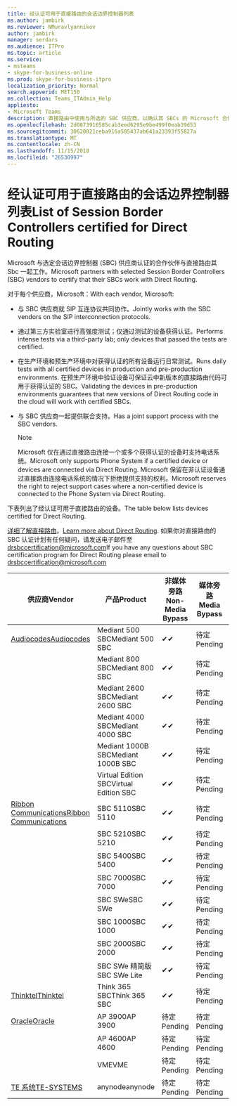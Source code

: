```yaml
---
title: 经认证可用于直接路由的会话边界控制器列表
ms.author: jambirk
ms.reviewer: NMuravlyannikov
author: jambirk
manager: serdars
ms.audience: ITPro
ms.topic: article
ms.service:
- msteams
- skype-for-business-online
ms.prod: skype-for-business-itpro
localization_priority: Normal
search.appverid: MET150
ms.collection: Teams_ITAdmin_Help
appliesto:
- Microsoft Teams
description: 直接路由中使用与所选的 SBC 供应商，以确认其 SBCs 的 Microsoft 合作伙伴。
ms.openlocfilehash: 2d0873916585cab3eed6295e9be499f0eab39d53
ms.sourcegitcommit: 30620021ceba916a505437ab641a23393f55827a
ms.translationtype: MT
ms.contentlocale: zh-CN
ms.lasthandoff: 11/15/2018
ms.locfileid: "26530997"
---
```

# <a name="list-of-session-border-controllers-certified-for-direct-routing"></a><span data-ttu-id="93ec9-103">经认证可用于直接路由的会话边界控制器列表</span><span class="sxs-lookup"><span data-stu-id="93ec9-103">List of Session Border Controllers certified for Direct Routing</span></span>

<span data-ttu-id="93ec9-104">Microsoft 与选定会话边界控制器 (SBC) 供应商认证的合作伙伴与直接路由其 Sbc 一起工作。</span><span class="sxs-lookup"><span data-stu-id="93ec9-104">Microsoft partners with selected Session Border Controllers (SBC) vendors to certify that their SBCs work with Direct Routing.</span></span> 

<span data-ttu-id="93ec9-105">对于每个供应商，Microsoft：</span><span class="sxs-lookup"><span data-stu-id="93ec9-105">With each vendor, Microsoft:</span></span> 

- <span data-ttu-id="93ec9-106">与 SBC 供应商就 SIP 互连协议共同协作。</span><span class="sxs-lookup"><span data-stu-id="93ec9-106">Jointly works with the SBC vendors on the SIP interconnection protocols.</span></span>
- <span data-ttu-id="93ec9-107">通过第三方实验室进行高强度测试；仅通过测试的设备获得认证。</span><span class="sxs-lookup"><span data-stu-id="93ec9-107">Performs intense tests via a third-party lab; only devices that passed the tests are certified.</span></span> 
- <span data-ttu-id="93ec9-108">在生产环境和预生产环境中对获得认证的所有设备运行日常测试。</span><span class="sxs-lookup"><span data-stu-id="93ec9-108">Runs daily tests with all certified devices in production and pre-production environments.</span></span> <span data-ttu-id="93ec9-109">在预生产环境中验证设备可保证云中新版本的直接路由代码可用于获得认证的 SBC。</span><span class="sxs-lookup"><span data-stu-id="93ec9-109">Validating the devices in pre-production environments guarantees that new versions of Direct Routing code in the cloud will work with certified SBCs.</span></span> 
- <span data-ttu-id="93ec9-110">与 SBC 供应商一起提供联合支持。</span><span class="sxs-lookup"><span data-stu-id="93ec9-110">Has a joint support process with the SBC vendors.</span></span>


  > [!NOTE]
  > <span data-ttu-id="93ec9-111">Microsoft 仅在通过直接路由连接一个或多个获得认证的设备时支持电话系统。</span><span class="sxs-lookup"><span data-stu-id="93ec9-111">Microsoft only supports Phone System if a certified device or devices are connected via Direct Routing.</span></span> <span data-ttu-id="93ec9-112">Microsoft 保留在非认证设备通过直接路由连接电话系统的情况下拒绝提供支持的权利。</span><span class="sxs-lookup"><span data-stu-id="93ec9-112">Microsoft reserves the right to reject support cases where a non-certified device is connected to the Phone System via Direct Routing.</span></span> 

<span data-ttu-id="93ec9-113">下表列出了经认证可用于直接路由的设备。</span><span class="sxs-lookup"><span data-stu-id="93ec9-113">The table below lists devices certified for Direct Routing.</span></span> 

<span data-ttu-id="93ec9-114">[详细了解直接路由](https://aka.ms/dr)。</span><span class="sxs-lookup"><span data-stu-id="93ec9-114">[Learn more about Direct Routing](https://aka.ms/dr).</span></span> <span data-ttu-id="93ec9-115">如果你对直接路由的 SBC 认证计划有任何疑问，请发送电子邮件至 drsbccertification@microsoft.com</span><span class="sxs-lookup"><span data-stu-id="93ec9-115">If you have any questions about SBC certification program for Direct Routing please email to drsbccertification@microsoft.com</span></span>


|                                                       <span data-ttu-id="93ec9-116">供应商</span><span class="sxs-lookup"><span data-stu-id="93ec9-116">Vendor</span></span>                                                        |       <span data-ttu-id="93ec9-117">产品</span><span class="sxs-lookup"><span data-stu-id="93ec9-117">Product</span></span>       | <span data-ttu-id="93ec9-118">非媒体旁路</span><span class="sxs-lookup"><span data-stu-id="93ec9-118">Non-Media Bypass</span></span> | <span data-ttu-id="93ec9-119">媒体旁路</span><span class="sxs-lookup"><span data-stu-id="93ec9-119">Media Bypass</span></span> | <span data-ttu-id="93ec9-120">软件版本</span><span class="sxs-lookup"><span data-stu-id="93ec9-120">Software Version</span></span> |
|---------------------------------------------------------------------------------------------------------------------|---------------------|------------------|--------------|------------------|
| [<span data-ttu-id="93ec9-121">Audiocodes</span><span class="sxs-lookup"><span data-stu-id="93ec9-121">Audiocodes</span></span>](https://www.audiocodes.com/solutions-products/products/products-for-microsoft-365/sbcs-media-gateways) |   <span data-ttu-id="93ec9-122">Mediant 500 SBC</span><span class="sxs-lookup"><span data-stu-id="93ec9-122">Mediant 500 SBC</span></span>   |     <span data-ttu-id="93ec9-123">&#10004;</span><span class="sxs-lookup"><span data-stu-id="93ec9-123">&#10004;</span></span>     |   <span data-ttu-id="93ec9-124">待定</span><span class="sxs-lookup"><span data-stu-id="93ec9-124">Pending</span></span>    |  <span data-ttu-id="93ec9-125">7.20A.200.055</span><span class="sxs-lookup"><span data-stu-id="93ec9-125">7.20A.200.055</span></span>   |
|                                                                                                                     |   <span data-ttu-id="93ec9-126">Mediant 800 SBC</span><span class="sxs-lookup"><span data-stu-id="93ec9-126">Mediant 800 SBC</span></span>   |     <span data-ttu-id="93ec9-127">&#10004;</span><span class="sxs-lookup"><span data-stu-id="93ec9-127">&#10004;</span></span>     |   <span data-ttu-id="93ec9-128">待定</span><span class="sxs-lookup"><span data-stu-id="93ec9-128">Pending</span></span>    |  <span data-ttu-id="93ec9-129">7.20A.200.055</span><span class="sxs-lookup"><span data-stu-id="93ec9-129">7.20A.200.055</span></span>   |
|                                                                                                                     |  <span data-ttu-id="93ec9-130">Mediant 2600 SBC</span><span class="sxs-lookup"><span data-stu-id="93ec9-130">Mediant 2600 SBC</span></span>   |     <span data-ttu-id="93ec9-131">&#10004;</span><span class="sxs-lookup"><span data-stu-id="93ec9-131">&#10004;</span></span>     |   <span data-ttu-id="93ec9-132">待定</span><span class="sxs-lookup"><span data-stu-id="93ec9-132">Pending</span></span>    |  <span data-ttu-id="93ec9-133">7.20A.200.055</span><span class="sxs-lookup"><span data-stu-id="93ec9-133">7.20A.200.055</span></span>   |
|                                                                                                                     |  <span data-ttu-id="93ec9-134">Mediant 4000 SBC</span><span class="sxs-lookup"><span data-stu-id="93ec9-134">Mediant 4000 SBC</span></span>   |     <span data-ttu-id="93ec9-135">&#10004;</span><span class="sxs-lookup"><span data-stu-id="93ec9-135">&#10004;</span></span>     |   <span data-ttu-id="93ec9-136">待定</span><span class="sxs-lookup"><span data-stu-id="93ec9-136">Pending</span></span>    |  <span data-ttu-id="93ec9-137">7.20A.200.055</span><span class="sxs-lookup"><span data-stu-id="93ec9-137">7.20A.200.055</span></span>   |
|                                                                                                                     | <span data-ttu-id="93ec9-138">Mediant 1000B SBC</span><span class="sxs-lookup"><span data-stu-id="93ec9-138">Mediant 1000B  SBC</span></span>  |     <span data-ttu-id="93ec9-139">&#10004;</span><span class="sxs-lookup"><span data-stu-id="93ec9-139">&#10004;</span></span>     |   <span data-ttu-id="93ec9-140">待定</span><span class="sxs-lookup"><span data-stu-id="93ec9-140">Pending</span></span>    |  <span data-ttu-id="93ec9-141">7.20A.200.055</span><span class="sxs-lookup"><span data-stu-id="93ec9-141">7.20A.200.055</span></span>   |
|                                                                                                                     | <span data-ttu-id="93ec9-142">Virtual Edition SBC</span><span class="sxs-lookup"><span data-stu-id="93ec9-142">Virtual Edition SBC</span></span> |     <span data-ttu-id="93ec9-143">&#10004;</span><span class="sxs-lookup"><span data-stu-id="93ec9-143">&#10004;</span></span>     |   <span data-ttu-id="93ec9-144">待定</span><span class="sxs-lookup"><span data-stu-id="93ec9-144">Pending</span></span>    |  <span data-ttu-id="93ec9-145">7.20A.200.055</span><span class="sxs-lookup"><span data-stu-id="93ec9-145">7.20A.200.055</span></span>   |
|  [<span data-ttu-id="93ec9-146">Ribbon Communications</span><span class="sxs-lookup"><span data-stu-id="93ec9-146">Ribbon Communications</span></span>](https://ribboncommunications.com/solutions/enterprise-solutions/microsoft-skype-business)  |      <span data-ttu-id="93ec9-147">SBC 5110</span><span class="sxs-lookup"><span data-stu-id="93ec9-147">SBC 5110</span></span>       |     <span data-ttu-id="93ec9-148">&#10004;</span><span class="sxs-lookup"><span data-stu-id="93ec9-148">&#10004;</span></span>     |   <span data-ttu-id="93ec9-149">待定</span><span class="sxs-lookup"><span data-stu-id="93ec9-149">Pending</span></span>    |       <span data-ttu-id="93ec9-150">V6.2</span><span class="sxs-lookup"><span data-stu-id="93ec9-150">V6.2</span></span>       |
|                                                                                                                     |      <span data-ttu-id="93ec9-151">SBC 5210</span><span class="sxs-lookup"><span data-stu-id="93ec9-151">SBC 5210</span></span>       |     <span data-ttu-id="93ec9-152">&#10004;</span><span class="sxs-lookup"><span data-stu-id="93ec9-152">&#10004;</span></span>     |   <span data-ttu-id="93ec9-153">待定</span><span class="sxs-lookup"><span data-stu-id="93ec9-153">Pending</span></span>    |       <span data-ttu-id="93ec9-154">V6.2</span><span class="sxs-lookup"><span data-stu-id="93ec9-154">V6.2</span></span>       |
|                                                                                                                     |      <span data-ttu-id="93ec9-155">SBC 5400</span><span class="sxs-lookup"><span data-stu-id="93ec9-155">SBC 5400</span></span>       |     <span data-ttu-id="93ec9-156">&#10004;</span><span class="sxs-lookup"><span data-stu-id="93ec9-156">&#10004;</span></span>     |   <span data-ttu-id="93ec9-157">待定</span><span class="sxs-lookup"><span data-stu-id="93ec9-157">Pending</span></span>    |       <span data-ttu-id="93ec9-158">V6.2</span><span class="sxs-lookup"><span data-stu-id="93ec9-158">V6.2</span></span>       |
|                                                                                                                     |      <span data-ttu-id="93ec9-159">SBC 7000</span><span class="sxs-lookup"><span data-stu-id="93ec9-159">SBC 7000</span></span>       |     <span data-ttu-id="93ec9-160">&#10004;</span><span class="sxs-lookup"><span data-stu-id="93ec9-160">&#10004;</span></span>     |   <span data-ttu-id="93ec9-161">待定</span><span class="sxs-lookup"><span data-stu-id="93ec9-161">Pending</span></span>    |       <span data-ttu-id="93ec9-162">V6.2</span><span class="sxs-lookup"><span data-stu-id="93ec9-162">V6.2</span></span>       |
|                                                                                                                     |       <span data-ttu-id="93ec9-163">SBC SWe</span><span class="sxs-lookup"><span data-stu-id="93ec9-163">SBC SWe</span></span>       |     <span data-ttu-id="93ec9-164">&#10004;</span><span class="sxs-lookup"><span data-stu-id="93ec9-164">&#10004;</span></span>     |   <span data-ttu-id="93ec9-165">待定</span><span class="sxs-lookup"><span data-stu-id="93ec9-165">Pending</span></span>    |       <span data-ttu-id="93ec9-166">V6.2</span><span class="sxs-lookup"><span data-stu-id="93ec9-166">V6.2</span></span>       |
|                                                                                                                     |      <span data-ttu-id="93ec9-167">SBC 1000</span><span class="sxs-lookup"><span data-stu-id="93ec9-167">SBC 1000</span></span>       |     <span data-ttu-id="93ec9-168">&#10004;</span><span class="sxs-lookup"><span data-stu-id="93ec9-168">&#10004;</span></span>     |   <span data-ttu-id="93ec9-169">待定</span><span class="sxs-lookup"><span data-stu-id="93ec9-169">Pending</span></span>    |      <span data-ttu-id="93ec9-170">V7.0.2</span><span class="sxs-lookup"><span data-stu-id="93ec9-170">V7.0.2</span></span>      |
|                                                                                                                     |      <span data-ttu-id="93ec9-171">SBC 2000</span><span class="sxs-lookup"><span data-stu-id="93ec9-171">SBC 2000</span></span>       |     <span data-ttu-id="93ec9-172">&#10004;</span><span class="sxs-lookup"><span data-stu-id="93ec9-172">&#10004;</span></span>     |   <span data-ttu-id="93ec9-173">待定</span><span class="sxs-lookup"><span data-stu-id="93ec9-173">Pending</span></span>    |      <span data-ttu-id="93ec9-174">V7.0.2</span><span class="sxs-lookup"><span data-stu-id="93ec9-174">V7.0.2</span></span>      |
|                                                                                                                     |    <span data-ttu-id="93ec9-175">SBC SWe 精简版</span><span class="sxs-lookup"><span data-stu-id="93ec9-175">SBC SWe Lite</span></span>     |     <span data-ttu-id="93ec9-176">&#10004;</span><span class="sxs-lookup"><span data-stu-id="93ec9-176">&#10004;</span></span>     |   <span data-ttu-id="93ec9-177">待定</span><span class="sxs-lookup"><span data-stu-id="93ec9-177">Pending</span></span>    |      <span data-ttu-id="93ec9-178">V7.0.4</span><span class="sxs-lookup"><span data-stu-id="93ec9-178">V7.0.4</span></span>      |
|                     [<span data-ttu-id="93ec9-179">Thinktel</span><span class="sxs-lookup"><span data-stu-id="93ec9-179">Thinktel</span></span>](https://www.thinktel.ca/services/think-365/think-365-overview/)                      |    <span data-ttu-id="93ec9-180">Think 365 SBC</span><span class="sxs-lookup"><span data-stu-id="93ec9-180">Think 365 SBC</span></span>    |     <span data-ttu-id="93ec9-181">&#10004;</span><span class="sxs-lookup"><span data-stu-id="93ec9-181">&#10004;</span></span>     |   <span data-ttu-id="93ec9-182">待定</span><span class="sxs-lookup"><span data-stu-id="93ec9-182">Pending</span></span>    |       <span data-ttu-id="93ec9-183">V1.4</span><span class="sxs-lookup"><span data-stu-id="93ec9-183">V1.4</span></span>       |
|                     [<span data-ttu-id="93ec9-184">Oracle</span><span class="sxs-lookup"><span data-stu-id="93ec9-184">Oracle</span></span>](https://www.oracle.com/industries/communications/products/session-border-controller/index.html)                      |    <span data-ttu-id="93ec9-185">AP 3900</span><span class="sxs-lookup"><span data-stu-id="93ec9-185">AP 3900</span></span>       |   <span data-ttu-id="93ec9-186">待定</span><span class="sxs-lookup"><span data-stu-id="93ec9-186">Pending</span></span>    |   <span data-ttu-id="93ec9-187">待定</span><span class="sxs-lookup"><span data-stu-id="93ec9-187">Pending</span></span>  |   <span data-ttu-id="93ec9-188">待定</span><span class="sxs-lookup"><span data-stu-id="93ec9-188">Pending</span></span>    |
|                                                                                                                     |      <span data-ttu-id="93ec9-189">AP 4600</span><span class="sxs-lookup"><span data-stu-id="93ec9-189">AP 4600</span></span>         |    <span data-ttu-id="93ec9-190">待定</span><span class="sxs-lookup"><span data-stu-id="93ec9-190">Pending</span></span>    |   <span data-ttu-id="93ec9-191">待定</span><span class="sxs-lookup"><span data-stu-id="93ec9-191">Pending</span></span>    |      <span data-ttu-id="93ec9-192">待定</span><span class="sxs-lookup"><span data-stu-id="93ec9-192">Pending</span></span>      |
|                                                                                                                     |      <span data-ttu-id="93ec9-193">VME</span><span class="sxs-lookup"><span data-stu-id="93ec9-193">VME</span></span>             |    <span data-ttu-id="93ec9-194">待定</span><span class="sxs-lookup"><span data-stu-id="93ec9-194">Pending</span></span>    |   <span data-ttu-id="93ec9-195">待定</span><span class="sxs-lookup"><span data-stu-id="93ec9-195">Pending</span></span>    |      <span data-ttu-id="93ec9-196">待定</span><span class="sxs-lookup"><span data-stu-id="93ec9-196">Pending</span></span>      |
|                     [<span data-ttu-id="93ec9-197">TE 系统</span><span class="sxs-lookup"><span data-stu-id="93ec9-197">TE-SYSTEMS</span></span>](https://www.anynode.de/anynode-and-microsoft-teams/)                               |     <span data-ttu-id="93ec9-198">anynode</span><span class="sxs-lookup"><span data-stu-id="93ec9-198">anynode</span></span>         |    <span data-ttu-id="93ec9-199">待定</span><span class="sxs-lookup"><span data-stu-id="93ec9-199">Pending</span></span>    |   <span data-ttu-id="93ec9-200">待定</span><span class="sxs-lookup"><span data-stu-id="93ec9-200">Pending</span></span>    |      <span data-ttu-id="93ec9-201">待定</span><span class="sxs-lookup"><span data-stu-id="93ec9-201">Pending</span></span>      |
